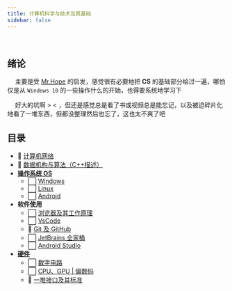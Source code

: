 ```yaml
---
title: 计算机科学与技术及其基础
sidebar: false
---
```


<br>

## 绪论

&emsp; 主要是受 [Mr.Hope](https://mrhope.site/code/basic/) 的启发，感觉很有必要地把 **CS** 的基础部分给过一遍，哪怕仅是从 `Windows 10` 的一些操作什么的开始，也得要系统地学习下

&emsp; 好大的坑啊 > < ，但还是感觉总是看了书或视频总是能忘记，以及被迫碎片化地看了一堆东西，但都没整理然后也忘了，这也太不爽了吧

## 目录

- :construction: [计算机网络](Nets/README.md)
- :construction: [数据机构与算法（C++描述）](../Algorithm/DS/README.md)
- **[操作系统 OS](OS/README.md)**
  - :white_large_square: [Windows]()
  - :white_large_square: [Linux](OS/Linux.md)
  - :white_large_square: [Android]()
- **软件使用**
  - :white_large_square: [浏览器及其工作原理](Software/Browser.md)
  - :white_large_square: [VsCode]()
  - :construction: [Git 及 GitHub](Software/Git_GitHub.md)
  - :white_large_square: [JetBrains 全家桶]()
  - :white_large_square: [Android Studio]()
- **[硬件](Hardware/README.md)**
  - :white_large_square: [数字电路]()
  - :white_large_square: [CPU、GPU | 偏数码]()
  - :construction: [一堆接口及其标准](Hardware/Interface_Protocol/README.md)

<!--
:white_check_mark:
:white_large_square:
:construction:
-->
